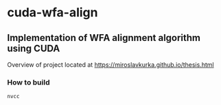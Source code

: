 # cuda-wfa-align



## Implementation of WFA alignment algorithm using CUDA 
Overview of project located at https://miroslavkurka.github.io/thesis.html

### How to build 

```
nvcc
```

